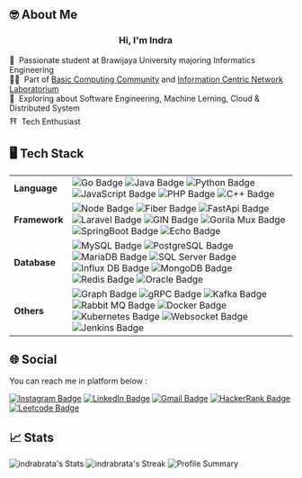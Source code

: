 ## 🤓 About Me

<h3 align="center">
Hi, I'm Indra
<img src="https://em-content.zobj.net/source/noto-emoji-animations/344/waving-hand_1f44b.gif" width="15px"/>
</h3>

🏫 &nbsp;Passionate student at Brawijaya University majoring Informatics Engineering </br>
👨‍💼 &nbsp;Part of [Basic Computing Community](https://www.instagram.com/bccfilkom/) and [Information Centric Network Laboratorium](https://www.instagram.com/labicnfilkom/) </br>
🤖 &nbsp;Exploring about Software Engineering, Machine Lerning, Cloud & Distributed System </br>
⛩️ &nbsp;Tech Enthusiast </br>

## 🖥️ Tech Stack

<table>
<tr>
  <td>
    <b>Language</b>
  </td>
  <td>
    <img src="https://img.shields.io/badge/go-%2300ADD8.svg?style=for-the-badge&logo=go&logoColor=white" alt="Go Badge">
    <img src="https://img.shields.io/badge/java-%23ED8B00.svg?style=for-the-badge&logo=openjdk&logoColor=white" alt="Java Badge">
    <img src="https://img.shields.io/badge/python-3670A0?style=for-the-badge&logo=python&logoColor=ffdd54" alt="Python Badge">
    <img src="https://img.shields.io/badge/javascript-%23323330.svg?style=for-the-badge&logo=javascript&logoColor=%23F7DF1E" alt="JavaScript Badge">
    <img src="https://img.shields.io/badge/php-%23777BB4.svg?style=for-the-badge&logo=php&logoColor=white" alt="PHP Badge">
    <img src="https://img.shields.io/badge/C++-%2300599C.svg?logo=c%2B%2B&logoColor=white&style=for-the-badge" alt="C++ Badge">
  </td>
</tr>
<tr>
  <td>
    <b>Framework</b>
  </td>
  <td>
    <img src="https://img.shields.io/badge/express-6DA55F?style=for-the-badge&logo=express&logoColor=white" alt="Node Badge">
    <img src="https://img.shields.io/badge/Fiber-008FEF?logo=echo&logoColor=FFFFFF&style=for-the-badge" alt="Fiber Badge">
    <img src="https://img.shields.io/badge/FastAPI-005571?style=for-the-badge&logo=fastapi" alt="FastApi Badge">
    <img src="https://img.shields.io/badge/laravel-%23FF2D20.svg?style=for-the-badge&logo=laravel&logoColor=white" alt="Laravel Badge">
    <img src="https://img.shields.io/badge/GIN-008ECF?logo=gin&logoColor=FFFFFF&style=for-the-badge" alt="GIN Badge">
    <img src="https://img.shields.io/badge/Gorilla%20Mux-FFBB00?style=for-the-badge" alt="Gorila Mux Badge">
    <img src="https://img.shields.io/badge/Spring%20Boot-6DB33F?style=for-the-badge&logo=springboot&logoColor=white" alt="SpringBoot Badge">
    <img src="https://img.shields.io/badge/ECHO-008ECF?logo=echo&logoColor=FFFFFF&style=for-the-badge" alt="Echo Badge">
  </td>
</tr>
<!-- <tr>
  <td>
    <b>DevOps</b>
  </td>
  <td>
    <img src="https://img.shields.io/badge/docker-%230db7ed.svg?style=for-the-badge&logo=docker&logoColor=white" alt="Docker Badge">
    <img src="https://img.shields.io/badge/GoogleCloud-%234285F4.svg?style=for-the-badge&logo=google-cloud&logoColor=white" alt="GCP Badge">
    <img src="https://img.shields.io/badge/Proxmox-E57000?style=for-the-badge&logo=proxmox&logoColor=white" alt="GCP Badge">
    <img src="https://img.shields.io/badge/heroku-%23430098.svg?style=for-the-badge&logo=heroku&logoColor=white" alt="Heroku Badge">
    <img src="https://img.shields.io/badge/jenkins-%232C5263.svg?style=for-the-badge&logo=jenkins&logoColor=white" alt="Heroku Badge">

  </td>
</tr> -->
<tr>
  <td>
    <b>Database</b>
  </td>
  <td>
    <img src="https://img.shields.io/badge/mysql-%2300f.svg?style=for-the-badge&logo=mysql&logoColor=white" alt="MySQL Badge">
    <img src="https://img.shields.io/badge/postgres-%23316192.svg?style=for-the-badge&logo=postgresql&logoColor=white" alt="PostgreSQL Badge">
    <img src="https://img.shields.io/badge/MariaDB-003545?style=for-the-badge&logo=mariadb&logoColor=white" alt="MariaDB Badge">
    <img src="https://img.shields.io/badge/Microsoft%20SQL%20Server-CC2927?style=for-the-badge&logo=microsoft%20sql%20server&logoColor=white" alt="SQL Server Badge">
    <img src="https://img.shields.io/badge/InfluxDB-22ADF6?logo=influxdb&style=for-the-badge&logoColor=fff" alt="Influx DB Badge">
    <img src="https://img.shields.io/badge/MongoDB-%234ea94b.svg?logo=mongodb&logoColor=white&style=for-the-badge" alt="MongoDB Badge">
    <img src="https://img.shields.io/badge/Redis-%23DD0031.svg?logo=redis&logoColor=white&style=for-the-badge" alt="Redis Badge">
    <img src="https://img.shields.io/badge/Oracle-F80000?logo=oracle&logoColor=fff&style=for-the-badge" alt="Oracle Badge">
    
  </td>
</tr>
<!-- <tr>
  <td>
    <b>Linux</b>
  </td>
  <td>
    <img src="https://img.shields.io/badge/Ubuntu-E95420?style=for-the-badge&logo=ubuntu&logoColor=white" alt="Ubuntu Badge">
    <img src="https://img.shields.io/badge/Arch_Linux-1793D1?style=for-the-badge&logo=arch-linux&logoColor=white" alt="Arch Badge">
    <img src="https://img.shields.io/badge/Alpine_Linux-0D597F?style=for-the-badge&logo=alpine-linux&logoColor=white" alt="Alpine Badge">
  </td>
</tr> -->
<!-- <tr>
  <td>
    <b>Tools</b>
  </td>
  <td>
    <img src="https://img.shields.io/badge/Postman-FF6C37?style=for-the-badge&logo=postman&logoColor=white" alt="Postman Badge">
    <img src="https://img.shields.io/badge/Visual%20Studio%20Code-0078d7.svg?style=for-the-badge&logo=visual-studio-code&logoColor=white" alt="Arch Badge">
    <img src="https://img.shields.io/badge/IntelliJIDEA-000000.svg?style=for-the-badge&logo=intellij-idea&logoColor=white" alt="Alpine Badge">
    <img src="https://img.shields.io/badge/hoppscotch-002721?style=for-the-badge&logo=hoppscotch&logoColor=00d79f" alt="Alpine Badge">
  </td>
</tr> -->
<tr>
  <td>
    <b>Others</b>
  </td>
  <td>
    <img src="https://img.shields.io/badge/-GraphQL-E10098?style=for-the-badge&logo=graphql&logoColor=white" alt="Graph Badge">
    <img src="https://img.shields.io/badge/-gRPC-002721?style=for-the-badge&logo=trpc&logoColor=white" alt="gRPC Badge">
    <img src="https://img.shields.io/badge/Apache_Kafka-231F20?style=for-the-badge&logo=apache-kafka&logoColor=white" alt="Kafka Badge">
    <img src="https://img.shields.io/badge/-rabbitmq-%23FF6600?style=for-the-badge&logo=rabbitmq&logoColor=white" alt="Rabbit MQ Badge">
    <img src="https://img.shields.io/badge/docker-%230db7ed.svg?style=for-the-badge&logo=docker&logoColor=white" alt="Docker Badge">
    <img src="https://img.shields.io/badge/Kubernetes-326CE5?style=for-the-badge&logo=Kubernetes&logoColor=white" alt="Kubernetes Badge">
    <img src="https://img.shields.io/badge/WebSocket-010101?style=for-the-badge&logo=socket.io&logoColor=white" alt="Websocket Badge">
    <img src="https://img.shields.io/badge/jenkins-%232C5263.svg?style=for-the-badge&logo=jenkins&logoColor=white" alt="Jenkins Badge">
  </td>
</tr>
</table>

## 🌐 Social

You can reach me in platform below :

<a href="https://www.instagram.com/lndra.a/">![Instagram Badge](https://img.shields.io/badge/Instagram-E4405F?logo=instagram&logoColor=fff&style=for-the-badge)</a>
<a href="https://www.linkedin.com/in/indrabrata/">![LinkedIn Badge](https://img.shields.io/badge/LinkedIn-0A66C2?logo=linkedin&logoColor=fff&style=for-the-badge)</a>
<a href="mailto:indrabrata599@gmail.com">![Gmail Badge](https://img.shields.io/badge/Gmail-D14836?style=for-the-badge&logo=gmail&logoColor=white)</a>
<a href="https://www.hackerrank.com/muffinCupcake">![HackerRank Badge](https://img.shields.io/badge/HackerRank-00EA64?logo=hackerrank&logoColor=000&style=for-the-badge)</a>
<a href="https://leetcode.com/u/cupcakezzz">![Leetcode Badge](https://img.shields.io/badge/LeetCode-000000?style=for-the-badge&logo=LeetCode&logoColor=)</a>

## 📈 Stats

![indrabrata's Stats](https://github-readme-stats.vercel.app/api?username=Ndraaa15&theme=tokyonight&show_icons=true&hide_border=true&count_private=true)
![indrabrata's Streak](https://github-readme-streak-stats.herokuapp.com/?user=Ndraaa15&theme=tokyonight&hide_border=true)
![Profile Summary](https://github-profile-summary-cards.vercel.app/api/cards/profile-details?username=Ndraaa15&theme=tokyonight)
